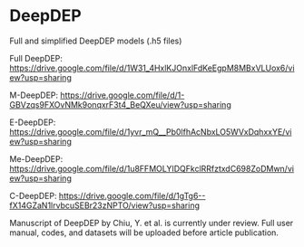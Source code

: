 # DeepDEP

Full and simplified DeepDEP models (.h5 files)

Full DeepDEP: https://drive.google.com/file/d/1W31_4HxlKJOnxlFdKeEgpM8MBxVLUox6/view?usp=sharing

M-DeepDEP: https://drive.google.com/file/d/1-GBVzqs9FXOvNMk9onqxrF3t4_BeQXeu/view?usp=sharing

E-DeepDEP: https://drive.google.com/file/d/1yvr_mQ__Pb0lfhAcNbxLO5WVxDqhxxYE/view?usp=sharing

Me-DeepDEP: https://drive.google.com/file/d/1u8FFMOLYIDQFkclRRfztxdC698ZoDMwn/view?usp=sharing

C-DeepDEP: https://drive.google.com/file/d/1gTg6--fX14GZaN1lrvbcuSEBr23zNPTO/view?usp=sharing

Manuscript of DeepDEP by Chiu, Y. et al. is currently under review. Full user manual, codes, and datasets will be uploaded before article publication.

